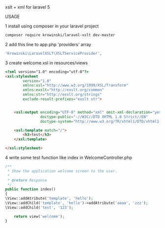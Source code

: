 xslt + xml for laravel 5

USAGE


1 install using composer in your laravel project
```bash
composer require krowinski/laravel-xslt dev-master
```
2 add this line to app.php 'providers' array
```php
'Krowinski\LaravelXSLT\XSLTServiceProvider',
```
3 create welcome.xsl in resources/views
```html
<?xml version="1.0" encoding="utf-8"?>
<xsl:stylesheet
        version="1.0"
        xmlns:xsl="http://www.w3.org/1999/XSL/Transform"
        xmlns:exslt="http://exslt.org/common"
        xmlns:str="http://exslt.org/strings"
        exclude-result-prefixes="exslt str">


    <xsl:output encoding="UTF-8" method="xml" omit-xml-declaration="yes" indent="yes"
                doctype-public="-//W3C//DTD XHTML 1.0 Strict//EN"
                doctype-system="http://www.w3.org/TR/xhtml1/DTD/xhtml1-strict.dtd" cdata-section-elements="script"/>

    <xsl:template match="/">
        <h3>test</h3>
    </xsl:template>

</xsl:stylesheet>
```

4 write some test function like index in WelcomeController.php
```php
/**
 * Show the application welcome screen to the user.
 *
 * @return Response
 */
public function index()
{
\View::addAtribute('template', 'hello');
\View::addChild('template', 'hello')->addAtribute('aaaa', 'zzz');
\View::addChild('test', '123');

	return view('welcome');
}
```


